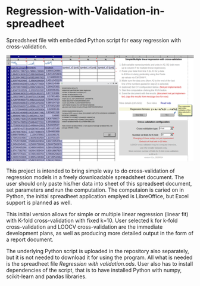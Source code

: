 # Regression-with-Validation-in-spreadheet
Spreadsheet file with embedded Python script for easy regression with cross-validation.

![screenshot v. 0.1a](https://github.com/tomas4/Regression-with-Validation-in-spreadheet/blob/main/screenshot-v0.1a.png)

This project is intended to bring simple way to do cross-validation of regression models in a freely downloadable spreadsheet document. The user should only paste his/her data into sheet of this spreadseet document, set parameters and run the computation. The computaion is caried on in Python, the initial spreadheet application emplyed is LibreOffice, but Excel support is planned as well.

This initial version allows for simple or multiple linear regression (linear fit) with K-fold cross-validation with fixed k=10. User selected k for k-fold cross-validation and LOOCV cross-validation are the immediate development plans, as well as producing more detailed output in the form of a report document.

The underlying Python script is uploaded in the repository also separately, but it is not needed to download it for using the program. All what is needed is the spreadheet file _Regression with validation.ods_. User also has to install dependencies of the script, that is to have installed Python with numpy, scikit-learn and pandas libraries. 
